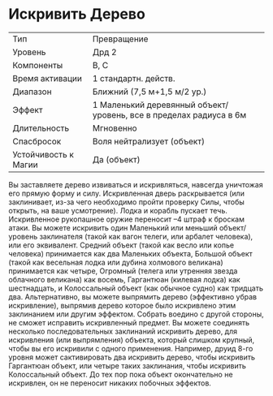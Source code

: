 
# Искривить Дерево

| | |
|---|---|
|Тип|Превращение|
|Уровень| Дрд 2|
|Компоненты| В, С|
|Время активации| 1 стандартн. действ.|
|Диапазон| Ближний (7,5 м+1,5 м/2 ур.)|
|Эффект| 1 Маленький деревянный объект/уровень, все в пределах радиуса в 6м|
|Длительность| Мгновенно|
|Спасбросок| Воля нейтрализует (объект)|
|Устойчивость к Магии| Да (объект)|

Вы заставляете дерево извиваться и искривляться, навсегда уничтожая его прямую форму и силу. Искривленная дверь раскрывается (или заклинивает, из-за чего необходимо пройти проверку Силы, чтобы открыть, на ваше усмотрение). Лодка и корабль пускает течь. Искривленное рукопашное оружие переносит –4 штраф к броскам атаки. Вы можете искривить один Маленький или меньший объект/уровень заклинателя (такой как вагон телеги, или арбалет человека), или его эквивалент. Средний объект (такой как весло или копье человека) принимается как два Маленьких объекта, Большой объект (такой как весельная лодка или дубина холмового великана) принимается как четыре, Огромный (телега или утренняя звезда облачного великана) как восемь, Гаргантюан (килевая лодка) как шестнадцать, и Колоссальный объект (как обычное судно) как тридцать два. Альтернативно, вы можете выпрямить дерево (эффективно убрав искривление), выпрямив дерево которое было искривлено этим заклинанием или другим эффектом. Собрать воедино с другой стороны, не сможет исправить искривленный предмет. Вы можете соединять несколько последовательных заклинаний искривить дерево, для искривления (или выпрямления) объекта, который слишком крупный, чтобы вы его искривили с одного применения. Например, друид 8-го уровня может сактивировать два искривить дерево, чтобы искривить Гаргантюан объект, или четыре таких заклинания, чтобы искривить Колоссальный объект. До тех пор пока объект окончательно не искривлен, он не переносит никаких побочных эффектов.